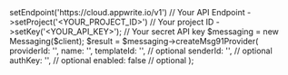 <?php

use Appwrite\Client;
use Appwrite\Services\Messaging;

$client = (new Client())
    ->setEndpoint('https://cloud.appwrite.io/v1') // Your API Endpoint
    ->setProject('&lt;YOUR_PROJECT_ID&gt;') // Your project ID
    ->setKey('&lt;YOUR_API_KEY&gt;'); // Your secret API key

$messaging = new Messaging($client);

$result = $messaging->createMsg91Provider(
    providerId: '<PROVIDER_ID>',
    name: '<NAME>',
    templateId: '<TEMPLATE_ID>', // optional
    senderId: '<SENDER_ID>', // optional
    authKey: '<AUTH_KEY>', // optional
    enabled: false // optional
);